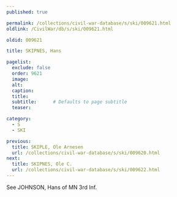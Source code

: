 ```yaml
---
published: true

permalink: /collections/civil-war-database/s/ski/009621.html
oldlink: /CivilWar/db/s/ski/009621.html

oldid: 009621

title: SKIPNES, Hans

pagelist:
  exclude: false
  order: 9621
  image: 
  alt:
  caption:
  title:
  subtitle:      # Defaults to page subtitle
  teaser:

category: 
  - S 
  - SKI

previous:
  title: SKIPLE, Ole Arnesen
  url: /collections/civil-war-database/s/ski/009620.html  
next:
  title: SKIPNES, Ole C.
  url: /collections/civil-war-database/s/ski/009622.html   
---
```

See JOHNSON, Hans of MN 3rd Inf.